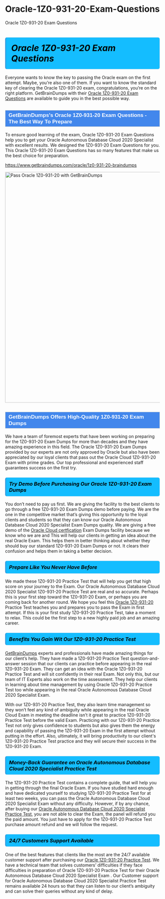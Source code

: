 # Oracle-1Z0-931-20-Exam-Questions
Oracle 1Z0-931-20 Exam Questions
<h1><strong><span style="display: block; color: #000000; background: #14BDFF; border: 0.5px solid #AED6F1; border-left: 3px solid #3498DB; padding: .6em; border-radius: 6px;">                     <em>Oracle 1Z0-931-20 <span class="exam_variation">Exam Questions</span> </em>                </span></strong>            </h1>                        <p>Everyone wants to know the key to passing the Oracle exam on the first attempt. Maybe, you’re also one of them. If you want to know the standard key of             clearing the Oracle 1Z0-931-20 exam, congratulations, you’re on the right platform. GetBrainDumps with their             <a href="https://www.getbraindumps.com/oracle/1z0-931-20-braindumps">Oracle 1Z0-931-20 <span class="exam_variation">Exam Questions</span></a> are available to guide you in the best possible way.</p>                        <h2 style="background: #4287ec; border: 1px solid #cccccc; padding: 5px 10px;">                <span style="color: #ffffff;">                    <span style="font-size: 11pt;">                        <span style="line-height: normal;">                            <span style="font-family: Calibri,sans-serif;">                                <strong>                                    <span style="font-size: 13.0pt;">GetBrainDumps's Oracle 1Z0-931-20 <span class="exam_variation">Exam Questions</span> - The Best Way To Prepare</span>                                </strong>                            </span>                        </span>                    </span>                </span>            </h2>                        <p>To ensure good learning of the exam,  Oracle 1Z0-931-20 <span class="exam_variation">Exam Questions</span> help you to get your Oracle Autonomous Database Cloud 2020 Specialist with excellent results.             We designed the 1Z0-931-20 <span class="exam_variation">Exam Questions</span> for you. This Oracle 1Z0-931-20 <span class="exam_variation">Exam Questions</span> has so many features that make us the best choice for preparation.</p>                        <p><a href="https://www.getbraindumps.com/oracle/1z0-931-20-braindumps">https://www.getbraindumps.com/oracle/1z0-931-20-braindumps</a></p>                        <p><a href="https://www.getbraindumps.com/"><img src="https://www.getbraindumps.com/images/get-updated-exam-questions-with-discount-getbraindumps.jpg" class="postImage" alt="Pass Oracle 1Z0-931-20 with GetBrainDumps" width="750"></a></p>                            <h2 style="background: #4287ec; border: 1px solid #cccccc; padding: 5px 10px;">                <span style="color: #ffffff;">                    <span style="font-size: 11pt;">                        <span style="line-height: normal;">                            <span style="font-family: Calibri,sans-serif;">                                <strong>                                    <span style="font-size: 13.0pt;">GetBrainDumps Offers High-Quality 1Z0-931-20 <span class="exam_variation2">Exam Dumps</span></span>                                </strong>                            </span>                        </span>                    </span>                </span>            </h2>                        <p>We have a team of foremost experts that have been working on preparing for the 1Z0-931-20 <span class="exam_variation2">Exam Dumps</span>  for more than decades and they have             amazing experience in this field. The Oracle 1Z0-931-20 <span class="exam_variation2">Exam Dumps</span> provided by our experts are not only approved by Oracle but also have been             appreciated by our loyal clients that pass out the Oracle Cloud  1Z0-931-20 Exam with prime grades. Our top professional and             experienced staff guarantees success on the first try.</p>                        <h3>                <strong>                    <span style="display: block; color: #000000; background: #14BDFF; border: 0.5px solid #AED6F1; border-left: 3px solid #3498DB; padding: .6em; border-radius: 6px;">                        <em>Try Demo Before Purchasing Our Oracle 1Z0-931-20 <span class="exam_variation2">Exam Dumps</span></em>                    </span>                </strong>            </h3>                        <p>You don’t need to pay us first. We are giving the facility to the best clients to go through a free 1Z0-931-20 <span class="exam_variation2">Exam Dumps</span> demo before paying.             We are the one in the competitive market that’s giving this opportunity to the loyal clients and students so that they can know our             Oracle Autonomous Database Cloud 2020 Specialist <span class="exam_variation2">Exam Dumps</span> quality. We are giving a free demo of the <a href="https://www.getbraindumps.com/oracle/oracle-cloud-braindumps.html">Oracle Cloud  certfication</a> <span class="exam_variation2">Exam Dumps</span> facility             because we know who we are and This will help our clients in getting an idea about the real Oracle Exam. This helps them in better thinking             about whether they should buy our standard 1Z0-931-20 <span class="exam_variation2">Exam Dumps</span> or not. It clears their confusion and helps them in taking a better decision.</p>                        <h3>                <strong>                    <span style="display: block; color: #000000; background: #14BDFF; border: 0.5px solid #AED6F1; border-left: 3px solid #3498DB; padding: .6em; border-radius: 6px;">                        <em>Prepare Like You Never Have Before</em>                    </span>                </strong>            </h3>                        <p>We made these 1Z0-931-20 <span class="exam_variation3">Practice Test</span> that will help you get that high score on your journey to the Exam. Our Oracle Autonomous Database Cloud 2020 Specialist 1Z0-931-20 <span class="exam_variation3">Practice Test</span>             are real and so accurate. Perhaps this is your first step toward the 1Z0-931-20 Exam, or perhaps you are coming back for another round. We hope             you feel this <a href="https://www.getbraindumps.com/oracle-braindumps.html">Oracle 1Z0-931-20</a> <span class="exam_variation3">Practice Test</span> teaches you and prepares you to pass the Exam in first attempt. If this is your first study             1Z0-931-20 <span class="exam_variation3">Practice Test</span>, take a moment to relax. This could be the first step to a new highly paid job and an amazing career.</p>                        <h3>                <strong>                    <span style="display: block; color: #000000; background: #14BDFF; border: 0.5px solid #AED6F1; border-left: 3px solid #3498DB; padding: .6em; border-radius: 6px;">                        <em>Benefits You Gain Wit Our 1Z0-931-20 <span class="exam_variation3">Practice Test</span></em>                    </span>                </strong>            </h3>                        <p><a href="https://www.getbraindumps.com/">GetBrainDumps</a> experts and professionals have made amazing things for our client’s help. They have made a 1Z0-931-20 <span class="exam_variation3">Practice Test</span> question-and-answer session that             our clients can practice before appearing in the real 1Z0-931-20 Exam. They can get an idea with the  Oracle 1Z0-931-20 <span class="exam_variation3">Practice Test</span> and will             sit confidently in their real Exam. Not only this, but our team of IT Experts also work on the time assessment. They help our clients in learning about             time management by using Oracle 1Z0-931-20 <span class="exam_variation3">Practice Test</span>  too while appearing in the real Oracle Autonomous Database Cloud 2020 Specialist Exam. </p>                        <p>With our 1Z0-931-20 <span class="exam_variation3">Practice Test</span>, they also learn time management so they won’t feel any kind of ambiguity while appearing in the real             Oracle Cloud  Exam in meeting the deadline isn’t it great to practice 1Z0-931-20 <span class="exam_variation3">Practice Test</span> before the valid Exam. Practicing with             our 1Z0-931-20 <span class="exam_variation3">Practice Test</span> not only gives confidence to students but also gives them the energy and capability of passing the 1Z0-931-20 Exam in the first             attempt without putting in the effort. Also, ultimately, it will bring productivity to our client's 1Z0-931-20 <span class="exam_variation3">Practice Test</span> practice and they will             secure their success in the 1Z0-931-20 Exam.</p>                        <h3>                <strong>                    <span style="display: block; color: #000000; background: #14BDFF; border: 0.5px solid #AED6F1; border-left: 3px solid #3498DB; padding: .6em; border-radius: 6px;">                        <em>Money-Back Guarantee on Oracle Autonomous Database Cloud 2020 Specialist <span class="exam_variation4">Practice Test</span></em>                    </span>                </strong>            </h3>                        <p>The 1Z0-931-20 <span class="exam_variation4">Practice Test</span> contains a complete guide, that will help you in getting through the final Oracle Exam. If you have studied hard enough and have             dedicated yourself to studying 1Z0-931-20 <span class="exam_variation4">Practice Test</span> for at least two weeks, you can pass the Oracle Autonomous Database Cloud 2020 Specialist Exam without any difficulty. However,             if by any chance, after buying our <a href="https://www.getbraindumps.com/oracle/1z0-931-20-braindumps">Oracle Autonomous Database Cloud 2020 Specialist <span class="exam_variation4">Practice Test</span></a>, you are not able to clear the Exam, the panel will refund you the paid amount.             You just have to apply for the 1Z0-931-20 <span class="exam_variation4">Practice Test</span> purchase amount refund and we will follow the request.</p>                        <h3>                <strong>                    <span style="display: block; color: #000000; background: #14BDFF; border: 0.5px solid #AED6F1; border-left: 3px solid #3498DB; padding: .6em; border-radius: 6px;">                        <em>24/7 Customers Support Available</em>                    </span>                </strong>            </h3>                        <p>One of the best features that clients like the most are the 24/7 available customer support after purchasing our <a href="https://www.getbraindumps.com/oracle/1z0-931-20-braindumps">Oracle 1Z0-931-20 <span class="exam_variation4">Practice Test</span></a>.             We have a technical team that solves customers’ difficulties if they face difficulties in preparation of Oracle 1Z0-931-20 <span class="exam_variation4">Practice Test</span> for             their Oracle Autonomous Database Cloud 2020 Specialist Exam . Our Customer support for Oracle Autonomous Database Cloud 2020 Specialist <span class="exam_variation4">Practice Test</span> remains available 24 hours so that they can listen to our             client’s ambiguity and can solve their queries without any kind of delay.</p>                    
